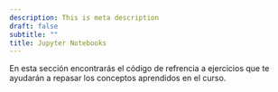 ```yaml
---
description: This is meta description
draft: false
subtitle: ""
title: Jupyter Notebooks
---
```


En esta sección encontrarás el código de refrencia a ejercicios que te ayudarán a repasar los conceptos aprendidos en el curso. 